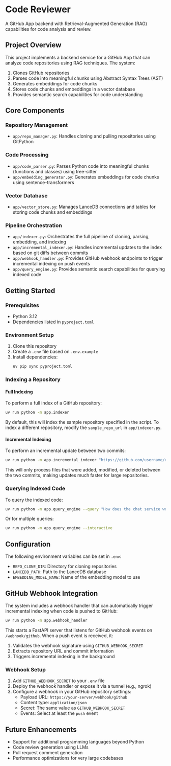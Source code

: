 # Code Reviewer

A GitHub App backend with Retrieval-Augmented Generation (RAG) capabilities for code analysis and review.

## Project Overview

This project implements a backend service for a GitHub App that can analyze code repositories using RAG techniques. The system:

1. Clones GitHub repositories
2. Parses code into meaningful chunks using Abstract Syntax Trees (AST)
3. Generates embeddings for code chunks
4. Stores code chunks and embeddings in a vector database
5. Provides semantic search capabilities for code understanding

## Core Components

### Repository Management

- `app/repo_manager.py`: Handles cloning and pulling repositories using GitPython

### Code Processing

- `app/code_parser.py`: Parses Python code into meaningful chunks (functions and classes) using tree-sitter
- `app/embedding_generator.py`: Generates embeddings for code chunks using sentence-transformers

### Vector Database

- `app/vector_store.py`: Manages LanceDB connections and tables for storing code chunks and embeddings

### Pipeline Orchestration

- `app/indexer.py`: Orchestrates the full pipeline of cloning, parsing, embedding, and indexing
- `app/incremental_indexer.py`: Handles incremental updates to the index based on git diffs between commits
- `app/webhook_handler.py`: Provides GitHub webhook endpoints to trigger incremental indexing on push events
- `app/query_engine.py`: Provides semantic search capabilities for querying indexed code

## Getting Started

### Prerequisites

- Python 3.12
- Dependencies listed in `pyproject.toml`

### Environment Setup

1. Clone this repository
2. Create a `.env` file based on `.env.example`
3. Install dependencies:
   ```bash
   uv pip sync pyproject.toml
   ```

### Indexing a Repository

#### Full Indexing

To perform a full index of a GitHub repository:

```bash
uv run python -m app.indexer
```

By default, this will index the sample repository specified in the script. To index a different repository, modify the `sample_repo_url` in `app/indexer.py`.

#### Incremental Indexing

To perform an incremental update between two commits:

```bash
uv run python -m app.incremental_indexer "https://github.com/username/repo.git" "old_commit_sha" "new_commit_sha"
```

This will only process files that were added, modified, or deleted between the two commits, making updates much faster for large repositories.

### Querying Indexed Code

To query the indexed code:

```bash
uv run python -m app.query_engine --query "How does the chat service work?"
```

Or for multiple queries:

```bash
uv run python -m app.query_engine --interactive
```

## Configuration

The following environment variables can be set in `.env`:

- `REPO_CLONE_DIR`: Directory for cloning repositories
- `LANCEDB_PATH`: Path to the LanceDB database
- `EMBEDDING_MODEL_NAME`: Name of the embedding model to use

## GitHub Webhook Integration

The system includes a webhook handler that can automatically trigger incremental indexing when code is pushed to GitHub:

```bash
uv run python -m app.webhook_handler
```

This starts a FastAPI server that listens for GitHub webhook events on `/webhook/github`. When a push event is received, it:

1. Validates the webhook signature using `GITHUB_WEBHOOK_SECRET`
2. Extracts repository URL and commit information
3. Triggers incremental indexing in the background

### Webhook Setup

1. Add `GITHUB_WEBHOOK_SECRET` to your `.env` file
2. Deploy the webhook handler or expose it via a tunnel (e.g., ngrok)
3. Configure a webhook in your GitHub repository settings:
   - Payload URL: `https://your-server/webhook/github`
   - Content type: `application/json`
   - Secret: The same value as `GITHUB_WEBHOOK_SECRET`
   - Events: Select at least the `push` event

## Future Enhancements

- Support for additional programming languages beyond Python
- Code review generation using LLMs
- Pull request comment generation
- Performance optimizations for very large codebases
